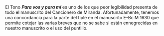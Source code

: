 El Tono ***Para vos y para mí***  es uno de los que peor legibilidad presenta de todo el manuscrito del Cancionero de Miranda. Afortunadamente, tenemos una concordancia para la parte del tiple en el manuscrito E-Bc M 1630 que permite cotejar las varias breves que no se sabe si están ennegrecidas en nuestro manuscrito o el uso del puntillo.

